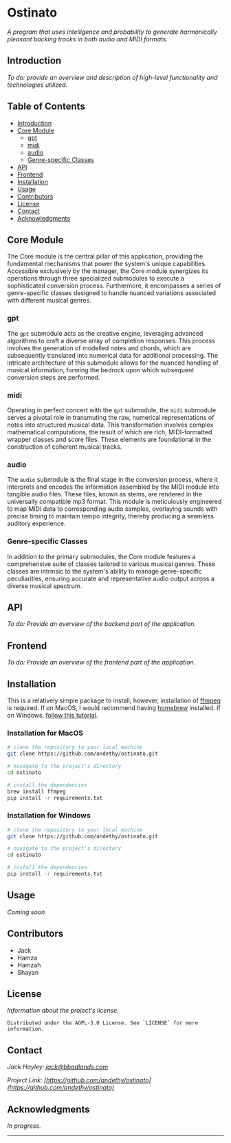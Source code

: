 # Ostinato

_A program that uses intelligence and probability to generate harmonically pleasant backing tracks in both audio and MIDI formats._

## Introduction

_To do: provide an overview and description of high-level functionality and technologies utilized._

## Table of Contents

- [Introduction](#introduction)
- [Core Module](#core-module)
  - [gpt](#gpt)
  - [midi](#midi)
  - [audio](#audio)
  - [Genre-specific Classes](#genre-specific-classes)
- [API](#api)
- [Frontend](#frontend)
- [Installation](#installation)
- [Usage](#usage)
- [Contributors](#contributors)
- [License](#license)
- [Contact](#contact)
- [Acknowledgments](#acknowledgments)

## Core Module

The Core module is the central pillar of this application, providing the fundamental mechanisms that power the system's unique capabilities. Accessible exclusively by the manager, the Core module synergizes its operations through three specialized submodules to execute a sophisticated conversion process. Furthermore, it encompasses a series of genre-specific classes designed to handle nuanced variations associated with different musical genres.

### gpt

The `gpt` submodule acts as the creative engine, leveraging advanced algorithms to craft a diverse array of completion responses. This process involves the generation of modelled notes and chords, which are subsequently translated into numerical data for additional processing. The intricate architecture of this submodule allows for the nuanced handling of musical information, forming the bedrock upon which subsequent conversion steps are performed.

### midi

Operating in perfect concert with the `gpt` submodule, the `midi` submodule serves a pivotal role in transmuting the raw, numerical representations of notes into structured musical data. This transformation involves complex mathematical computations, the result of which are rich, MIDI-formatted wrapper classes and score files. These elements are foundational in the construction of coherent musical tracks.

### audio

The `audio` submodule is the final stage in the conversion process, where it interprets and encodes the information assembled by the MIDI module into tangible audio files. These files, known as stems, are rendered in the universally compatible mp3 format. This module is meticulously engineered to map MIDI data to corresponding audio samples, overlaying sounds with precise timing to maintain tempo integrity, thereby producing a seamless auditory experience.

### Genre-specific Classes

In addition to the primary submodules, the Core module features a comprehensive suite of classes tailored to various musical genres. These classes are intrinsic to the system's ability to manage genre-specific peculiarities, ensuring accurate and representative audio output across a diverse musical spectrum.

## API

_To do: Provide an overview of the backend part of the application._

## Frontend

_To do: Provide an overview of the frontend part of the application._

## Installation

This is a relatively simple package to install; however, installation of [ffmpeg](https://ffmpeg.org/) is required. 
If on MacOS, I would recommend having [homebrew](https://brew.sh/) installed.
If on Windows, [follow this tutorial](https://phoenixnap.com/kb/ffmpeg-windows).

### Installation for MacOS
```bash
# clone the repository to your local machine
git clone https://github.com/andethy/ostinato.git

# navigate to the project's directory
cd ostinato

# install the dependencies
brew install ffmpeg
pip install -r requirements.txt
```

### Installation for Windows
```bash
# clone the repository to your local machine
git clone https://github.com/andethy/ostinato.git

# navigate to the project's directory
cd ostinato

# install the dependencies
pip install -r requirements.txt
```

## Usage

_Coming soon_

## Contributors

- Jack
- Hamza
- Hamzah
- Shayan

## License

_Information about the project's license._

```plaintext
Distributed under the AGPL-3.0 License. See `LICENSE` for more information.
```

## Contact

_Jack Hayley: [jack@bbadlands.com](mailto:jack@bbadlands.com)_

_Project Link: [https://github.com/andethy/ostinato](https://github.com/andethy/ostinato)_

## Acknowledgments

_In progress._

---

